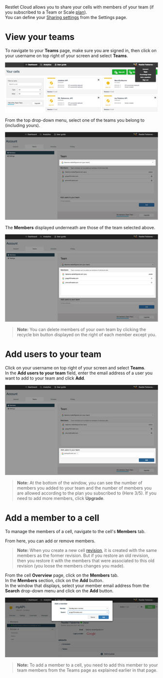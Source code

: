 Restlet Cloud allows you to share your cells with members of your team (if you subscribed to a Team or Scale [plan](/documentation/cloud/guide/get-started/subscribe "plans")).  
You can define your [Sharing settings](/documentation/cloud/guide/share/sharing-settings "Sharing settings") from the Settings page.

# View your teams

To navigate to your **Teams** page, make sure you are signed in, then click on your username on top right of your screen and select **Teams**.  

![Team menu](images/select-team-menu.jpg "Team menu")

From the top drop-down menu, select one of the teams you belong to (including yours).

![Select team](images/select-team.jpg "Select team")

The **Members** displayed underneath are those of the team selected above.  

![Select team](images/team-members.jpg "Select team")

>**Note:** You can delete members of your own team by clicking the recycle bin button displayed on the right of each member except you.

# Add users to your team

Click on your username on top right of your screen and select **Teams**.    
In the **Add users to your team** field, enter the email address of a user you want to add to your team and click **Add**.

![Add user to team](images/add-user-to-team.jpg "Add user to team")

>**Note:** At the bottom of the window, you can see the number of members you added to your team and the number of members you are allowed according to the plan you subscribed to (Here 3/5). If you need to add more members, click **Upgrade**.

# Add a member to a cell

To manage the members of a cell, navigate to the cell's **Members** tab.

From here, you can add or remove members.

>**Note:** When you create a new cell [revision](/documentation/cloud/guide/explore/revisions "revision"), it is created with the same members as the former revision. But if you restore an old revision, then you restore it with the members that were associated to this old revision (you loose the members changes you made).

From the cell **Overview** page, click on the **Members** tab.  
In the **Members** section, click on the **Add** button.  
In the window that displays, select your member email address from the **Search** drop-down menu and click on the **Add** button.

![Add member](images/add-member-to-cell.jpg "Add member")

>**Note:** To add a member to a cell, you need to add this member to your team members from the Teams page as explained earlier in that page.

